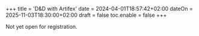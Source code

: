 +++
title = 'D&D with Artifex'
date = 2024-04-01T18:57:42+02:00
dateOn = 2025-11-03T18:30:00+02:00
draft = false
toc.enable = false
+++

Not yet open for registration.